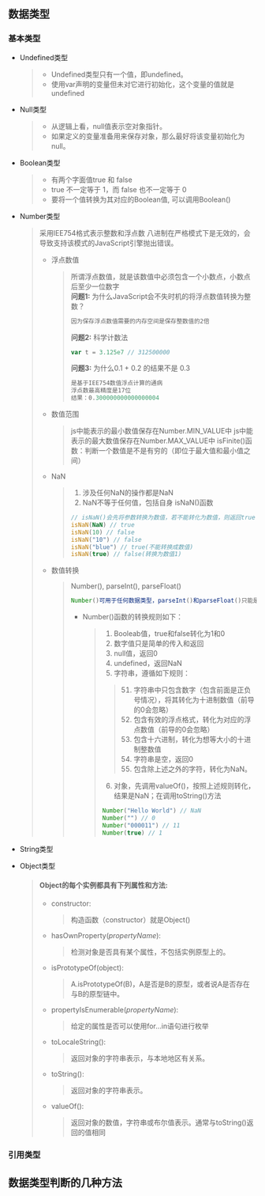 ## 数据类型
### 基本类型
* Undefined类型
    >* Undefined类型只有一个值，即undefined。
    >* 使用var声明的变量但未对它进行初始化，这个变量的值就是undefined
* Null类型
    >* 从逻辑上看，null值表示空对象指针。
    >* 如果定义的变量准备用来保存对象，那么最好将该变量初始化为null。
* Boolean类型
    >* 有两个字面值true 和 false
    >* true 不一定等于 1，而 false 也不一定等于 0
    >* 要将一个值转换为其对应的Boolean值, 可以调用Boolean()
* Number类型
   >采用IEE754格式表示整数和浮点数
   >八进制在严格模式下是无效的，会导致支持该模式的JavaScript引擎抛出错误。 
   >* 浮点数值
   >    >所谓浮点数值，就是该数值中必须包含一个小数点，小数点后至少一位数字  
   >    >**问题1:** 为什么JavaScript会不失时机的将浮点数值转换为整数？
   >    >````js
   >    >因为保存浮点数值需要的内存空间是保存整数值的2倍
   >    >````
   >    >**问题2:** 科学计数法
   >    >````js
   >    >var t = 3.125e7 // 312500000
   >    >````
   >    >**问题3:** 为什么0.1 + 0.2 的结果不是 0.3
   >    >````js
   >    >是基于IEE754数值浮点计算的通病
   >    >浮点数最高精度是17位
   >    >结果：0.300000000000000004
   >    >````
   >* 数值范围
   >    >js中能表示的最小数值保存在Number.MIN_VALUE中
   >    >js中能表示的最大数值保存在Number.MAX_VALUE中
   >    >isFinite()函数：判断一个数值是不是有穷的（即位于最大值和最小值之间）
   >* NaN
   >    >1. 涉及任何NaN的操作都是NaN
   >    >2. NaN不等于任何值，包括自身
   >    >isNaN()函数
   >    >````js
   >    >// isNaN()会先将参数转换为数值，若不能转化为数值，则返回true
   >    >isNaN(NaN) // true
   >    >isNaN(10) // false
   >    >isNaN("10") // false
   >    >isNaN("blue") // true(不能转换成数值)
   >    >isNaN(true) // false(转换为数值1)
   >    >````
   >* 数值转换
   >    >Number(), parseInt(), parseFloat()
   >    >````js
   >    >Number()可用于任何数据类型，parseInt()和parseFloat()只能是将字符串转为数值
   >    >````
   >    >* Number()函数的转换规则如下：
   >    >   >1. Booleab值，true和false转化为1和0
   >    >   >2. 数字值只是简单的传入和返回
   >    >   >3. null值，返回0
   >    >   >4. undefined，返回NaN
   >    >   >5. 字符串，遵循如下规则：
   >    >   >   >51. 字符串中只包含数字（包含前面是正负号情况），将其转化为十进制数值（前导的0会忽略）
   >    >   >   >52. 包含有效的浮点格式，转化为对应的浮点数值（前导的0会忽略）
   >    >   >   >53. 包含十六进制，转化为想等大小的十进制整数值
   >    >   >   >54. 字符串是空，返回0
   >    >   >   >55. 包含除上述之外的字符，转化为NaN。
   >    >   >6. 对象，先调用valueOf()，按照上述规则转化，结果是NaN；在调用toString()方法
   >    >   >````js
   >    >   >Number("Hello World") // NaN
   >    >   >Number("") // 0
   >    >   >Number("000011") // 11
   >    >   >Number(true) // 1
   >    >   >````
* String类型
* Object类型

    >#### Object的每个实例都具有下列属性和方法:
    >* constructor:
    >   > 构造函数（constructor）就是Object()
    >* hasOwnProperty(*propertyName*):
    >   > 检测对象是否具有某个属性，不包括实例原型上的。
    >* isPrototypeOf(object):
    >   > A.isPrototypeOf(B)，A是否是B的原型，或者说A是否存在与B的原型链中。
    >* propertyIsEnumerable(*propertyName*):
    >   > 给定的属性是否可以使用for...in语句进行枚举
    >* toLocaleString():
    >   > 返回对象的字符串表示，与本地地区有关系。
    >* toString():
    >   >返回对象的字符串表示。
    >* valueOf():
    >   > 返回对象的数值，字符串或布尔值表示。通常与toString()返回的值相同
### 引用类型
## 数据类型判断的几种方法
